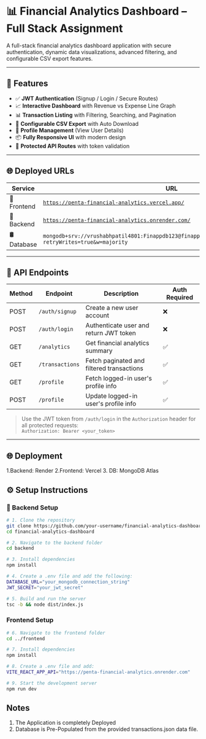 # 📊 Financial Analytics Dashboard – Full Stack Assignment

A full-stack financial analytics dashboard application with secure authentication, dynamic data visualizations, advanced filtering, and configurable CSV export features.

---

## 🚀 Features

- ✅ **JWT Authentication** (Signup / Login / Secure Routes)
- 📈 **Interactive Dashboard** with Revenue vs Expense Line Graph
- 📊 **Transaction Listing** with Filtering, Searching, and Pagination
- 🧾 **Configurable CSV Export** with Auto Download
- 📁 **Profile Management** (View User Details)
- 📦 **Fully Responsive UI** with modern design
- 🔐 **Protected API Routes** with token validation

---

## 🌐 Deployed URLs

| Service    | URL                                                                  |
|------------|----------------------------------------------------------------------|
| 🔗 Frontend | [`https://penta-financial-analytics.vercel.app/`](https://penta-financial-analytics.vercel.app/) |
| 🔗 Backend  | [`https://penta-financial-analytics.onrender.com/`](https://penta-financial-analytics.onrender.com/) |
| 🛢️ Database | `mongodb+srv://vrushabhpatil4801:Finappdb123@finappdb.gxyuw51.mongodb.net/FinAppDB?retryWrites=true&w=majority` |

---

## 🧠 API Endpoints

| Method | Endpoint         | Description                              | Auth Required |
|--------|------------------|------------------------------------------|---------------|
| POST   | `/auth/signup`   | Create a new user account                | ❌            |
| POST   | `/auth/login`    | Authenticate user and return JWT token   | ❌            |
| GET    | `/analytics`     | Get financial analytics summary          | ✅            |
| GET    | `/transactions`  | Fetch paginated and filtered transactions | ✅           |
| GET    | `/profile`       | Fetch logged-in user's profile info      | ✅            |
| POST   | `/profile`       | Update logged-in user's profile info     | ✅            |

> Use the JWT token from `/auth/login` in the `Authorization` header for all protected requests:  
> `Authorization: Bearer <your_token>`

---
## 🌐 Deployment
1.Backend: Render
2.Frontend: Vercel
3. DB: MongoDB Atlas


## ⚙️ Setup Instructions

### 🧩 Backend Setup

```bash
# 1. Clone the repository
git clone https://github.com/your-username/financial-analytics-dashboard.git
cd financial-analytics-dashboard

# 2. Navigate to the backend folder
cd backend

# 3. Install dependencies
npm install

# 4. Create a .env file and add the following:
DATABASE_URL="your_mongodb_connection_string"
JWT_SECRET="your_jwt_secret"

# 5. Build and run the server
tsc -b && node dist/index.js
```

### Frontend Setup

```bash
# 6. Navigate to the frontend folder
cd ../frontend

# 7. Install dependencies
npm install

# 8. Create a .env file and add:
VITE_REACT_APP_API="https://penta-financial-analytics.onrender.com"

# 9. Start the development server
npm run dev
```
## Notes
1. The Application is completely Deployed
2. Database is Pre-Populated from the provided transactions.json data file.

